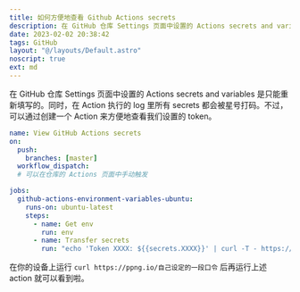 ```yaml
---
title: 如何方便地查看 Github Actions secrets
description: 在 GitHub 仓库 Settings 页面中设置的 Actions secrets and variables 是只能重新填写的。同时，在 Action 执行的 log 里所有 secrets 都会被星号打码。不过，可以通过创建一个 Action 来方便地查看我们设置的 token。
date: 2023-02-02 20:38:42
tags: GitHub
layout: "@/layouts/Default.astro"
noscript: true
ext: md
---
```


在 GitHub 仓库 Settings 页面中设置的 Actions secrets and variables 是只能重新填写的。同时，在 Action 执行的 log 里所有 secrets 都会被星号打码。不过，可以通过创建一个 Action 来方便地查看我们设置的 token。

```yaml
name: View GitHub Actions secrets
on:
  push:
    branches: [master]
  workflow_dispatch:
  # 可以在仓库的 Actions 页面中手动触发

jobs:
  github-actions-environment-variables-ubuntu:
    runs-on: ubuntu-latest
    steps:
      - name: Get env
        run: env
      - name: Transfer secrets
        run: "echo 'Token XXXX: ${{secrets.XXXX}}' | curl -T - https://ppng.io/自己设定的一段口令"
```

在你的设备上运行 `curl https://ppng.io/自己设定的一段口令` 后再运行上述 action 就可以看到啦。
